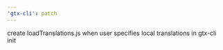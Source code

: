 ```yaml
---
'gtx-cli': patch
---
```


create loadTranslations.js when user specifies local translations in gtx-cli init
